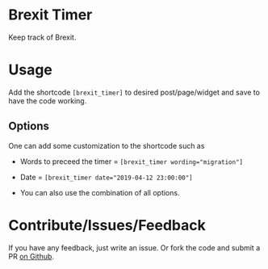 # Brexit Timer
Keep track of Brexit.

# Usage
Add the shortcode ```[brexit_timer]``` to desired post/page/widget and save to have the code working.

## Options 
One can add some customization to the shortcode such as 

* Words to preceed the timer = ```[brexit_timer wording="migration"]``` 

* Date = ```[brexit_timer date="2019-04-12 23:00:00"]``` 

* You can also use the combination of all options.

# Contribute/Issues/Feedback
If you have any feedback, just write an issue. Or fork the code and submit a PR [on Github](https://github.com/bahiirwa/brexittimer).